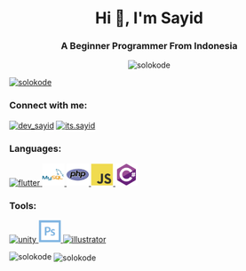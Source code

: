 <h1 align="center">Hi 👋, I'm Sayid</h1>
<h3 align="center">A Beginner Programmer From Indonesia</h3>

<p align="center"> <img src="https://komarev.com/ghpvc/?username=solokode&label=Profile%20views&color=ffa200&style=flat" alt="solokode" /> </p>

<p align="left"> <a href="https://github.com/ryo-ma/github-profile-trophy"><img src="https://github-profile-trophy.vercel.app/?username=solokode" alt="solokode" /></a> </p>

<h3 align="left">Connect with me:</h3>
<p align="left">
<a href="https://twitter.com/dev_sayid" target="blank"><img align="center" src="https://raw.githubusercontent.com/rahuldkjain/github-profile-readme-generator/master/src/images/icons/Social/twitter.svg" alt="dev_sayid" height="30" width="40" /></a>
<a href="https://instagram.com/its.sayid" target="blank"><img align="center" src="https://raw.githubusercontent.com/rahuldkjain/github-profile-readme-generator/master/src/images/icons/Social/instagram.svg" alt="its.sayid" height="30" width="40" /></a>
</p>

<h3 align="left">Languages:</h3>
<p align="left"> <a href="https://flutter.dev" target="_blank" rel="noreferrer"> <img src="https://www.vectorlogo.zone/logos/flutterio/flutterio-icon.svg" alt="flutter" width="40" height="40"/> </a> <a href="https://www.mysql.com/" target="_blank" rel="noreferrer"> <img src="https://raw.githubusercontent.com/devicons/devicon/master/icons/mysql/mysql-original-wordmark.svg" alt="mysql" width="40" height="40"/> </a>  <a href="https://www.php.net" target="_blank" rel="noreferrer"> <img src="https://raw.githubusercontent.com/devicons/devicon/master/icons/php/php-original.svg" alt="php" width="40" height="40"/> </a> 
<a href="https://developer.mozilla.org/en-US/docs/Web/JavaScript" target="_blank" rel="noreferrer"> <img src="https://raw.githubusercontent.com/devicons/devicon/master/icons/javascript/javascript-original.svg" alt="javascript" width="40" height="40"/> </a>
<a href="https://www.w3schools.com/cs/" target="_blank" rel="noreferrer"> <img src="https://raw.githubusercontent.com/devicons/devicon/master/icons/csharp/csharp-original.svg" alt="csharp" width="40" height="40"/> </a>
</p>
<h3 align="left">Tools:</h3>
<p>
<a href="https://unity.com/" target="_blank" rel="noreferrer"> <img src="https://upload.vectorlogo.zone/logos/unity3d/images/562cc0fa-a6c4-45a3-8412-ef8bce616751.svg" alt="unity" width="40" height="40"/> </a> 
<a href="https://www.photoshop.com/en" target="_blank" rel="noreferrer"> <img src="https://raw.githubusercontent.com/devicons/devicon/master/icons/photoshop/photoshop-line.svg" alt="photoshop" width="40" height="40"/> </a>
<a href="https://www.adobe.com/in/products/illustrator.html" target="_blank" rel="noreferrer"> <img src="https://www.vectorlogo.zone/logos/adobe_illustrator/adobe_illustrator-icon.svg" alt="illustrator" width="40" height="40"/> </a>

</p>

<p><img align="left" src="https://github-readme-stats.vercel.app/api/top-langs?username=solokode&show_icons=true&locale=en&layout=compact" alt="solokode" /></p>

<p>&nbsp;<img align="center" src="https://github-readme-stats.vercel.app/api?username=solokode&show_icons=true&locale=en" alt="solokode" /></p>
